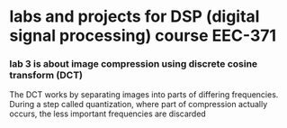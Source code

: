 # labs and projects for DSP (digital signal processing) course EEC-371

### lab 3 is about image compression using discrete cosine transform (DCT)
The DCT works by separating images into parts of differing frequencies. During a step called quantization, where part of compression actually occurs, the less important frequencies are discarded 
